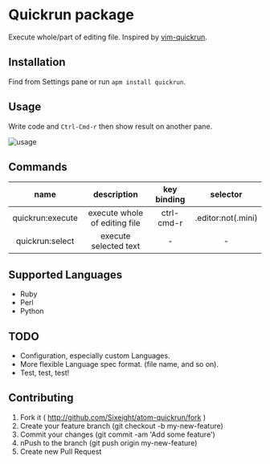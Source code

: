# Quickrun package

Execute whole/part of editing file.
Inspired by [vim-quickrun](https://github.com/thinca/vim-quickrun).

## Installation

Find from Settings pane or run `apm install quickrun`.

## Usage

Write code and `Ctrl-Cmd-r` then show result on another pane.

![usage](http://s1.directupload.net/images/140414/iavncl4p.gif)

## Commands

| name | description | key binding | selector |
|:----:|:-----------:|:-----------:|:--------:|
| quickrun:execute | execute whole of editing file | ctrl-cmd-r |.editor:not(.mini)|
| quickrun:select | execute selected text | -|-|

## Supported Languages

* Ruby
* Perl
* Python

## TODO

* Configuration, especially custom Languages.
* More flexible Language spec format. (file name, and so on).
* Test, test, test!

## Contributing
1. Fork it ( http://github.com/Sixeight/atom-quickrun/fork )
2. Create your feature branch (git checkout -b my-new-feature)
3. Commit your changes (git commit -am 'Add some feature')
4. nPush to the branch (git push origin my-new-feature)
5. Create new Pull Request
